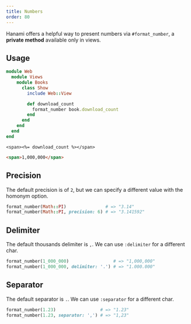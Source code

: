 ```yaml
---
title: Numbers
order: 80
---
```


Hanami offers a helpful way to present numbers via `#format_number`, a **private method** available only in views.

## Usage

```ruby
module Web
  module Views
    module Books
      class Show
        include Web::View

        def download_count
          format_number book.download_count
        end
      end
    end
  end
end
```

```erb
<span><%= download_count %></span>
```

```html
<span>1,000,000</span>
```

## Precision

The default precision is of `2`, but we can specify a different value with the homonym option.

```ruby
format_number(Math::PI)               # => "3.14"
format_number(Math::PI, precision: 6) # => "3.141592"
```

## Delimiter

The default thousands delimiter is `,`. We can use `:delimiter` for a different char.

```ruby
format_number(1_000_000)                 # => "1,000,000"
format_number(1_000_000, delimiter: '.') # => "1.000.000"
```

## Separator

The default separator is `.`. We can use `:separator` for a different char.

```ruby
format_number(1.23)                 # => "1.23"
format_number(1.23, separator: ',') # => "1,23"
```
